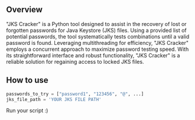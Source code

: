 ## Overview

"JKS Cracker" is a Python tool designed to assist in the recovery of lost or forgotten passwords for Java Keystore (JKS) files. Using a provided list of potential passwords, the tool systematically tests combinations until a valid password is found. Leveraging multithreading for efficiency, "JKS Cracker" employs a concurrent approach to maximize password testing speed. With its straightforward interface and robust functionality, "JKS Cracker" is a reliable solution for regaining access to locked JKS files.

## How to use

```python
passwords_to_try = ["password1", "123456", "@", ...]
jks_file_path = 'YOUR JKS FILE PATH'
```
Run your script :)
